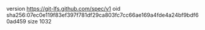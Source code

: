 version https://git-lfs.github.com/spec/v1
oid sha256:07ec0e119f83ef397f781df29ca803fc7cc66ae169a4fde4a24bf9bdf60ad459
size 1032
